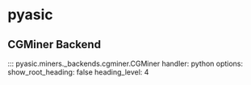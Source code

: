 # pyasic
## CGMiner Backend

::: pyasic.miners._backends.cgminer.CGMiner
    handler: python
    options:
        show_root_heading: false
        heading_level: 4
